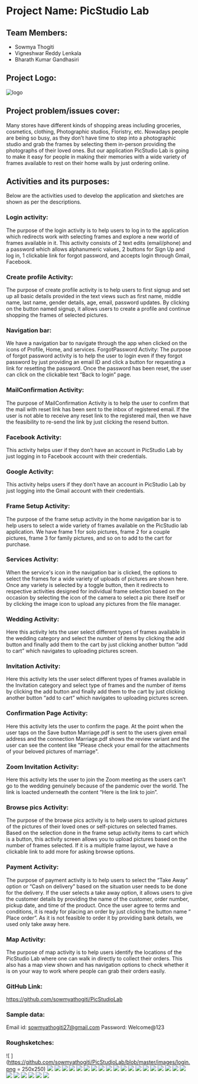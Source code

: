 # Project Name: PicStudio Lab
## Team Members:
- Sowmya Thogiti
- Vigneshwar Reddy Lenkala
- Bharath Kumar Gandhasiri
## Project Logo:  
![logo](https://github.com/sowmyathogiti/PicStudioLab/blob/master/images/logo.jpg)
## Project problem/issues cover: 
Many stores have different kinds of shopping areas including groceries, cosmetics, clothing, Photographic studios, Floristry, etc. Nowadays people are being so busy, as they don’t have time to step into a photographic studio and grab the frames by selecting them in-person providing the photographs of their loved ones. But our application PicStudio Lab is going to make it easy for people in making their memories with a wide variety of frames available to rest on their home walls by just ordering online.
## Activities and its purposes:
Below are the activities used to develop the application and sketches are shown as per the descriptions.
### Login activity: 
The purpose of the login activity is to help users to log in to the application which redirects work with selecting frames and explore a new world of frames available in it. This activity consists of 2 text edits (email/phone) and a password which allows alphanumeric values, 2 buttons for Sign Up and log in, 1 clickable link for forgot password, and accepts login through Gmail, Facebook.
### Create profile Activity:
The purpose of create profile activity is to help users to first signup and set up all basic details provided in the text views such as first name, middle name, last name, gender details, age, email, password updates. By clicking on the button named signup, it allows users to create a profile and continue shopping the frames of selected pictures.
### Navigation bar:
We have a navigation bar to navigate through the app when clicked on the icons of Profile, Home, and services.
ForgotPassword Activity: The purpose of forgot password activity is to help the user to login even if they forgot password by just providing an email ID and click a button for requesting a link for resetting the password. Once the password has been reset, the user can click on the clickable text “Back to login” page.
### MailConfirmation Activity: 
The purpose of MailConfirmation Activity is to help the user to confirm that the mail with reset link has been sent to the inbox of registered email. If the user is not able to receive any reset link to the registered mail, then we have the feasibility to re-send the link by just clicking the resend button.
### Facebook Activity:  
This activity helps user if they don’t have an account in PicStudio Lab by just logging in to Facebook account with their credentials.
### Google Activity:
This activity helps users if they don’t have an account in PicStudio Lab by just logging into the Gmail account with their credentials.
### Frame Setup Activity:
The purpose of the frame setup activity in the home navigation bar is to help users to select a wide variety of frames available on the PicStudio lab application. We have frame 1 for solo pictures, frame 2 for a couple pictures, frame 3 for family pictures, and so on to add to the cart for purchase.
### Services Activity:
When the service's icon in the navigation bar is clicked, the options to select the frames for a wide variety of uploads of pictures are shown here. Once any variety is selected by a toggle button, then it redirects to respective activities designed for individual frame selection based on the occasion by selecting the icon of the camera to select a pic there itself or by clicking the image icon to upload any pictures from the file manager.
### Wedding Activity: 
Here this activity lets the user select different types of frames available in the wedding category and select the number of items by clicking the add button and finally add them to the cart by just clicking another button “add to cart” which navigates to uploading pictures screen.
### Invitation Activity:
Here this activity lets the user select different types of frames available in the Invitation category and select type of frames and the number of items by clicking the add button and finally add them to the cart by just clicking another button “add to cart” which navigates to uploading pictures screen.
### Confirmation Page Activity:
Here this activity lets the user to confirm the page. At the point when the user taps on the Save button Marriage.pdf is sent to the users given email address and the connection Marriage.pdf shows the review variant and the user can see the content like "Please check your email for the attachments of your beloved pictures of marriage".
### Zoom Invitation Activity:
Here this activity lets the user to join the Zoom meeting as the users can’t go to the wedding genuinely because of the pandemic over the world. The link is loacted underneath the content “Here is the link to join”. 
### Browse pics Activity:
The purpose of the browse pics activity is to help users to upload pictures of the pictures of their loved ones or self-pictures on selected frames. Based on the selection done in the frame setup activity items to cart which is a button, this activity screen allows you to upload pictures based on the number of frames selected. If it is a multiple frame layout, we have a clickable link to add more for asking browse options.  
### Payment Activity: 
The purpose of payment activity is to help users to select the “Take Away” option or “Cash on delivery” based on the situation user needs to be done for the delivery. If the user selects a take away option, it allows users to give the customer details by providing the name of the customer, order number, pickup date, and time of the product. Once the user agree to terms and conditions, it is ready for placing an order  by just clicking the button name “ Place order”. As it is not feasible to order it by providing bank details, we used only take away here.
### Map Activity: 
The purpose of map activity is to help users identify the locations of the PicStudio Lab where one can walk in directly to collect their orders. This also has a map view shown and has navigation options to check whether it is on your way to work where people can grab their orders easily.
### GitHub Link: 
https://github.com/sowmyathogiti/PicStudioLab
### Sample data:
Email id: sowmyathogiti27@gmail.com
Password: Welcome@123
### Roughsketches:
![ ](https://github.com/sowmyathogiti/PicStudioLab/blob/master/images/login.png = 250x250)  ![](https://github.com/sowmyathogiti/PicStudioLab/blob/master/images/login1.png)
![](https://github.com/sowmyathogiti/PicStudioLab/blob/master/images/login2.png)  ![](https://github.com/sowmyathogiti/PicStudioLab/blob/master/images/profile.png)
![](https://github.com/sowmyathogiti/PicStudioLab/blob/master/images/profile2.png)  ![](https://github.com/sowmyathogiti/PicStudioLab/blob/master/images/profile3.png)
![](https://github.com/sowmyathogiti/PicStudioLab/blob/master/images/profile4.png)  ![](https://github.com/sowmyathogiti/PicStudioLab/blob/master/images/profile5.png)
![](https://github.com/sowmyathogiti/PicStudioLab/blob/master/images/profile6.png)  ![](https://github.com/sowmyathogiti/PicStudioLab/blob/master/images/profile7.png)
![](https://github.com/sowmyathogiti/PicStudioLab/blob/master/images/home.png)  ![](https://github.com/sowmyathogiti/PicStudioLab/blob/master/images/services.png)
![](https://github.com/sowmyathogiti/PicStudioLab/blob/master/images/updateprpfile.png)  ![](https://github.com/sowmyathogiti/PicStudioLab/blob/master/images/gmail.png)
![](https://github.com/sowmyathogiti/PicStudioLab/blob/master/images/fb.png)  ![](https://github.com/sowmyathogiti/PicStudioLab/blob/master/images/forgot.png)
![](https://github.com/sowmyathogiti/PicStudioLab/blob/master/images/resend.png)  ![](https://github.com/sowmyathogiti/PicStudioLab/blob/master/images/browse.png)
![](https://github.com/sowmyathogiti/PicStudioLab/blob/master/images/images.png)  ![](https://github.com/sowmyathogiti/PicStudioLab/blob/master/images/invitation.png)
![](https://github.com/sowmyathogiti/PicStudioLab/blob/master/images/regular.png)  ![](https://github.com/sowmyathogiti/PicStudioLab/blob/master/images/wedding.png)
![](https://github.com/sowmyathogiti/PicStudioLab/blob/master/images/checkout.png)  ![](https://github.com/sowmyathogiti/PicStudioLab/blob/master/images/order.png)
![](https://github.com/sowmyathogiti/PicStudioLab/blob/master/images/pdf.png)  ![](https://github.com/sowmyathogiti/PicStudioLab/blob/master/images/zoom.png)



